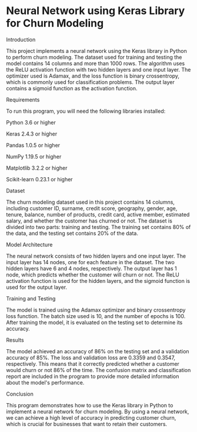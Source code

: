 # Neural Network using Keras Library for Churn Modeling


Introduction

This project implements a neural network using the Keras library in Python to perform churn modeling. The dataset used for training and testing the model contains 14 columns and more than 1000 rows. The algorithm uses the ReLU activation function with two hidden layers and one input layer. The optimizer used is Adamax, and the loss function is binary crossentropy, which is commonly used for classification problems. The output layer contains a sigmoid function as the activation function.

Requirements

To run this program, you will need the following libraries installed:

Python 3.6 or higher

Keras 2.4.3 or higher

Pandas 1.0.5 or higher

NumPy 1.19.5 or higher

Matplotlib 3.2.2 or higher

Scikit-learn 0.23.1 or higher


Dataset

The churn modeling dataset used in this project contains 14 columns, including customer ID, surname, credit score, geography, gender, age, tenure, balance, number of products, credit card, active member, estimated salary, and whether the customer has churned or not. The dataset is divided into two parts: training and testing. The training set contains 80% of the data, and the testing set contains 20% of the data.


Model Architecture

The neural network consists of two hidden layers and one input layer. The input layer has 14 nodes, one for each feature in the dataset. The two hidden layers have 6 and 4 nodes, respectively. The output layer has 1 node, which predicts whether the customer will churn or not. The ReLU activation function is used for the hidden layers, and the sigmoid function is used for the output layer.


Training and Testing

The model is trained using the Adamax optimizer and binary crossentropy loss function. The batch size used is 10, and the number of epochs is 100. After training the model, it is evaluated on the testing set to determine its accuracy.


Results

The model achieved an accuracy of 86% on the testing set and a validation accuracy of 85%. The loss and validation loss are 0.3359 and 0.3547, respectively. This means that it correctly predicted whether a customer would churn or not 86% of the time. The confusion matrix and classification report are included in the program to provide more detailed information about the model's performance.

Conclusion

This program demonstrates how to use the Keras library in Python to implement a neural network for churn modeling. By using a neural network, we can achieve a high level of accuracy in predicting customer churn, which is crucial for businesses that want to retain their customers.




